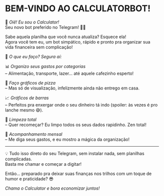 # BEM-VINDO AO CALCULATORBOT!

👋 *Oiê! Eu sou o Calculator!*  
Seu novo bot preferido no Telegram! 🤖💸

Sabe aquela planilha que você nunca atualiza? Esquece ela!  
Agora você tem eu, um bot simpático, rápido e pronto pra organizar sua vida financeira sem complicação!

🧮 *O que eu faço? Segura aí:*

📊 *Organizo seus gastos por categorias*  
– Alimentação, transporte, lazer... até aquele cafezinho esperto!

🍕 *Faço gráficos de pizza*  
– Mas só de visualização, infelizmente ainda não entrego em casa.

📈 *Gráficos de barras*  
– Perfeitos pra enxergar onde o seu dinheiro tá indo (spoiler: às vezes é pro lanche mesmo 😅).

🧼 *Limpeza total*  
– Quer recomeçar? Eu limpo todos os seus dados rapidinho. Zen total!

📅 *Acompanhamento mensal*  
– Me diga seus gastos, e eu mostro a mágica da organização!

----------

💡 Tudo isso direto do seu Telegram, sem instalar nada, sem planilhas complicadas.  
Basta me chamar e começar a digitar!

Então… preparado pra deixar suas finanças nos trilhos com um toque de humor e praticidade? 😎

*Chama o Calculator e bora economizar juntos!*
